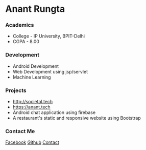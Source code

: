# Anant Rungta

### Academics

- College - IP University, BPIT-Delhi
- CGPA - 8.00

### Development

- Android Development
- Web Development using jsp/servlet
- Machine Learning

### Projects

- http://societal.tech
- https://anant.tech
- Android chat application using firebase
- A restaurant's static and responsive website using Bootstrap

### Contact Me

[Facebook](https://www.facebook.com/anant.rungta.142)
[Github](https://github.com/Anant016)
[Contact](+919312585135)
